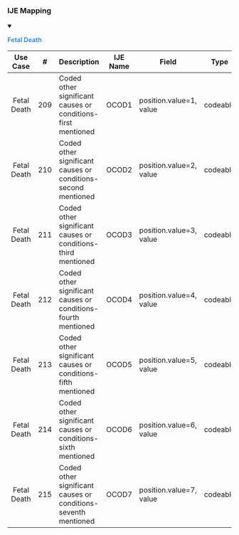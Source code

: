 ### IJE Mapping

<style>
 .context-menu {cursor: context-menu; color: #438bca;}
 .context-menu:hover {opacity: 0.5;}
</style>
<details open>

<summary>

<strong class='context-menu'> Fetal Death </strong>

</summary>
<table class='grid'>
<thead>
  <tr>
    <th style='text-align: center'><strong>Use Case</strong></th>
    <th><strong>#</strong></th>
    <th><strong>Description</strong></th>
    <th><strong>IJE Name</strong></th>
    <th><strong>Field</strong></th>
    <th><strong>Type</strong></th>
    <th><strong>Value Set/Comments</strong></th>
  </tr>
</thead>
<tbody>
<tr>
  <td style='text-align: center'>Fetal Death</td>
  <td>209</td>
  <td>Coded other significant causes or conditions- first mentioned</td>
  <td>OCOD1</td>
  <td>position.value=1,  <br />value</td>
  <td>codeable</td>
  <td>[https://phinvads.cdc.gov/vads/ViewValueSet.action?oid=2.16.840.1.114222.4.11.7933]</td>
</tr>
<tr>
  <td style='text-align: center'>Fetal Death</td>
  <td>210</td>
  <td>Coded other significant causes or conditions- second mentioned</td>
  <td>OCOD2</td>
  <td>position.value=2,  <br />value</td>
  <td>codeable</td>
  <td>[https://phinvads.cdc.gov/vads/ViewValueSet.action?oid=2.16.840.1.114222.4.11.7933]</td>
</tr>
<tr>
  <td style='text-align: center'>Fetal Death</td>
  <td>211</td>
  <td>Coded other significant causes or conditions- third mentioned</td>
  <td>OCOD3</td>
  <td>position.value=3,  <br />value</td>
  <td>codeable</td>
  <td>[https://phinvads.cdc.gov/vads/ViewValueSet.action?oid=2.16.840.1.114222.4.11.7933]</td>
</tr>
<tr>
  <td style='text-align: center'>Fetal Death</td>
  <td>212</td>
  <td>Coded other significant causes or conditions- fourth mentioned</td>
  <td>OCOD4</td>
  <td>position.value=4,  <br />value</td>
  <td>codeable</td>
  <td>[https://phinvads.cdc.gov/vads/ViewValueSet.action?oid=2.16.840.1.114222.4.11.7933]</td>
</tr>
<tr>
  <td style='text-align: center'>Fetal Death</td>
  <td>213</td>
  <td>Coded other significant causes or conditions- fifth mentioned</td>
  <td>OCOD5</td>
  <td>position.value=5,  <br />value</td>
  <td>codeable</td>
  <td>[https://phinvads.cdc.gov/vads/ViewValueSet.action?oid=2.16.840.1.114222.4.11.7933]</td>
</tr>
<tr>
  <td style='text-align: center'>Fetal Death</td>
  <td>214</td>
  <td>Coded other significant causes or conditions- sixth mentioned</td>
  <td>OCOD6</td>
  <td>position.value=6,  <br />value</td>
  <td>codeable</td>
  <td>[https://phinvads.cdc.gov/vads/ViewValueSet.action?oid=2.16.840.1.114222.4.11.7933]</td>
</tr>
<tr>
  <td style='text-align: center'>Fetal Death</td>
  <td>215</td>
  <td>Coded other significant causes or conditions- seventh mentioned</td>
  <td>OCOD7</td>
  <td>position.value=7,  <br />value</td>
  <td>codeable</td>
  <td>[https://phinvads.cdc.gov/vads/ViewValueSet.action?oid=2.16.840.1.114222.4.11.7933]</td>
</tr>

</tbody>
</table>

</details>
<p></p>

